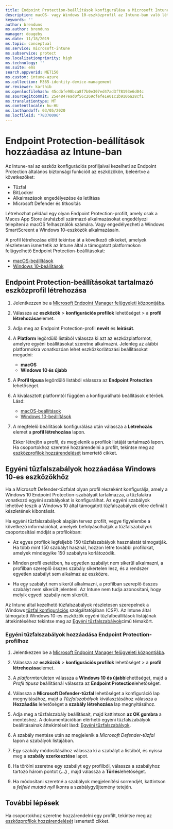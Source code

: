 ```yaml
---
title: Endpoint Protection-beállítások konfigurálása a Microsoft Intune-ban – Azure | Microsoft Docs
description: macOS- vagy Windows 10-eszközprofil az Intune-ban való létrehozásakor létrehozhat Endpoint Protection-beállításokat is.
keywords: ''
author: brenduns
ms.author: brenduns
manager: dougeby
ms.date: 11/18/2019
ms.topic: conceptual
ms.service: microsoft-intune
ms.subservice: protect
ms.localizationpriority: high
ms.technology: ''
ms.suite: ems
search.appverid: MET150
ms.custom: intune-azure
ms.collection: M365-identity-device-management
mr.reviewer: karthib
ms.openlocfilehash: 45cdbfe98bca8f7b0e307ed47ad3f78193e6d04c
ms.sourcegitcommit: 25e4847ead0f56c269cfefe1e01c1b9106a28cf1
ms.translationtype: MT
ms.contentlocale: hu-HU
ms.lasthandoff: 03/05/2020
ms.locfileid: "78370096"
---
```

# <a name="add-endpoint-protection-settings-in-intune"></a>Endpoint Protection-beállítások hozzáadása az Intune-ban

Az Intune-nal az eszköz konfigurációs profiljaival kezelheti az Endpoint Protection általános biztonsági funkcióit az eszközökön, beleértve a következőket:

- Tűzfal
- BitLocker
- Alkalmazások engedélyezése és letiltása
- Microsoft Defender és titkosítás

Létrehozhat például egy olyan Endpoint Protection-profilt, amely csak a Maces App Store áruházból származó alkalmazásokat engedélyezi telepíteni a macOS felhasználók számára. Vagy engedélyezheti a Windows SmartScreent a Windows 10-eszközök alkalmazásain.

A profil létrehozása előtt tekintse át a következő cikkeket, amelyek részletesen ismertetik az Intune által a támogatott platformokon felügyelhető Endpoint Protection-beállításokat:

- [macOS-beállítások](endpoint-protection-macos.md)
- [Windows 10-beállítások](endpoint-protection-windows-10.md)

## <a name="create-a-device-profile-containing-endpoint-protection-settings"></a>Endpoint Protection-beállításokat tartalmazó eszközprofil létrehozása

1. Jelentkezzen be a [Microsoft Endpoint Manager felügyeleti központjába](https://go.microsoft.com/fwlink/?linkid=2109431).

2. Válassza az **eszközök** > **konfigurációs profilok** lehetőséget > a **profil létrehozása**elemet.

3. Adja meg az Endpoint Protection-profil **nevét** és **leírását**.

4. A **Platform** legördülő listából válassza ki azt az eszközplatformot, amelyre egyéni beállításokat szeretne alkalmazni. Jelenleg az alábbi platformokra vonatkozóan lehet eszközkorlátozási beállításokat megadni:

   - **macOS**
   - **Windows 10 és újabb**

5. A **Profil típusa** legördülő listából válassza az **Endpoint Protection** lehetőséget.

6. A kiválasztott platformtól függően a konfigurálható beállítások eltérőek. Lásd:

   - [macOS-beállítások](endpoint-protection-macos.md)
   - [Windows 10-beállítások](endpoint-protection-windows-10.md)

7. A megfelelő beállítások konfigurálása után válassza a **Létrehozás** elemet a **profil létrehozása** lapon.

   Ekkor létrejön a profil, és megjelenik a profilok listáját tartalmazó lapon. Ha csoportokhoz szeretné hozzárendelni a profilt, tekintse meg az [eszközprofilok hozzárendelését](../configuration/device-profile-assign.md) ismertető cikket.

## <a name="add-custom-firewall-rules-for-windows-10-devices"></a>Egyéni tűzfalszabályok hozzáadása Windows 10-es eszközökhöz

Ha a Microsoft Defender-tűzfalat olyan profil részeként konfigurálja, amely a Windows 10 Endpoint Protection-szabályait tartalmazza, a tűzfalakra vonatkozó egyéni szabályokat is konfigurálhat. Az egyéni szabályok lehetővé teszik a Windows 10 által támogatott tűzfalszabályok előre definiált készletének kibontását.

Ha egyéni tűzfalszabályok alapján tervez profilt, vegye figyelembe a következő információkat, amelyek befolyásolhatják a tűzfalszabályok csoportosítási módját a profilokban:

- Az egyes profilok legfeljebb 150 tűzfalszabályok használatát támogatják. Ha több mint 150 szabályt használ, hozzon létre további profilokat, amelyek mindegyike 150 szabályra korlátozódik.

- Minden profil esetében, ha egyetlen szabályt nem sikerül alkalmazni, a profilban szereplő összes szabály sikertelen lesz, és a rendszer egyetlen szabályt sem alkalmaz az eszközre.

- Ha egy szabályt nem sikerül alkalmazni, a profilban szereplő összes szabályt nem sikerült jelenteni. Az Intune nem tudja azonosítani, hogy melyik egyedi szabály nem sikerült.  

Az Intune által kezelhető tűzfalszabályok részletesen szerepelnek a Windows [tűzfal konfigurációs]( https://docs.microsoft.com/windows/client-management/mdm/firewall-csp) szolgáltatójában (CSP). Az Intune által támogatott Windows 10-es eszközök egyéni tűzfalbeállítások listájának áttekintéséhez tekintse meg az [Egyéni tűzfalszabályok](endpoint-protection-windows-10.md#firewall-rules)című témakört.

### <a name="to-add-custom-firewall-rules-to-an-endpoint-protection-profile"></a>Egyéni tűzfalszabályok hozzáadása Endpoint Protection-profilhoz

1. Jelentkezzen be a [Microsoft Endpoint Manager felügyeleti központjába](https://go.microsoft.com/fwlink/?linkid=2109431).

2. Válassza az **eszközök** > **konfigurációs profilok** lehetőséget > a **profil létrehozása**elemet.

3. A *platform*területen válassza a **Windows 10 és újabb**lehetőséget, majd a *Profil típusa* beállításnál válassza az **Endpoint Protection**lehetőséget.

4. Válassza a **Microsoft Defender-tűzfal** lehetőséget a konfiguráció lap megnyitásához, majd a *Tűzfalszabályok* kiválasztásához válassza a **Hozzáadás** lehetőséget a **szabály létrehozása** lap megnyitásához.

5. Adja meg a tűzfalszabály beállításait, majd kattintson **az OK gombra** a mentéshez. A dokumentációban elérhető egyéni tűzfalszabályok beállításainak áttekintését lásd: [Egyéni tűzfalszabályok](endpoint-protection-windows-10.md#firewall-rules).

6. A szabály mentése után az megjelenik a *Microsoft Defender-tűzfal* lapon a szabályok listájában.

7. Egy szabály módosításához válassza ki a szabályt a listából, és nyissa meg a **szabály szerkesztése** lapot.

8. Ha törölni szeretne egy szabályt egy profilból, válassza a szabályhoz tartozó három pontot **(...)** , majd válassza a **Törlés**lehetőséget.

9. Ha módosítani szeretné a szabályok megjelenítési sorrendjét, kattintson a *felfelé mutató nyíl* ikonra a szabálygyűjtemény tetején.

## <a name="next-steps"></a>További lépések

Ha csoportokhoz szeretne hozzárendelni egy profilt, tekintse meg az [eszközprofilok hozzárendelését](../configuration/device-profile-assign.md) ismertető cikket.
